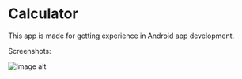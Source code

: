 # Calculator
This app is made for getting experience in Android app development.

Screenshots:

![Image alt](https://github.com/olyaave/calculator_app/blob/master/Screenshot.jpg)
